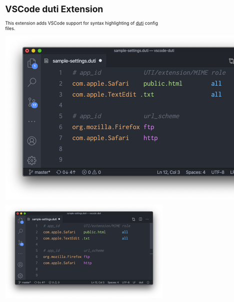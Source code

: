 # VSCode duti Extension
This extension adds VSCode support for syntax highlighting of [duti](https://github.com/moretension/duti) config files.

<img src="/images/screen-shot.png" alt="Screenshot" width="889" height="525" style="max-width:889px;">


![image](/images/screen-shot.png)
